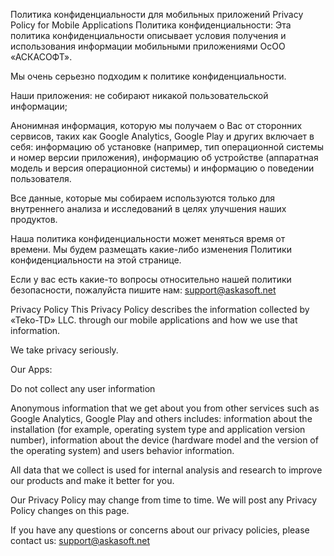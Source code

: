 Политика конфиденциальности для мобильных приложений
Privacy Policy for Mobile Applications
Политика конфиденциальности:
Эта политика конфиденциальности описывает условия получения и использования информации мобильными приложениями ОсОО «АСКАСОФТ».

Мы очень серьезно подходим к политике конфиденциальности.

Наши приложения:
не собирают никакой пользовательской информации;

Анонимная информация, которую мы получаем о Вас от сторонних сервисов, таких как Google Analytics, Google Play и других включает в себя: информацию об установке (например, тип операционной системы и номер версии приложения), информацию об устройстве (аппаратная модель и версия операционной системы) и информацию о поведении пользователя.

Все данные, которые мы собираем используются только для внутреннего анализа и исследований в целях улучшения наших продуктов.

Наша политика конфиденциальности может меняться время от времени. Мы будем размещать какие-либо изменения Политики конфиденциальности на этой странице.

Если у вас есть какие-то вопросы относительно нашей политики безопасности, пожалуйста пишите нам:
support@askasoft.net

Privacy Policy
This Privacy Policy describes the information collected by «Teko-TD» LLC. through our mobile applications and how we use that information.

We take privacy seriously.

Our Apps:

Do not collect any user information

Anonymous information that we get about you from other services such as Google Analytics, Google Play and others includes: information about the installation (for example, operating system type and application version number), information about the device (hardware model and the version of the operating system) and users behavior information.

All data that we collect is used for internal analysis and research to improve our products and make it better for you.

Our Privacy Policy may change from time to time. We will post any Privacy Policy changes on this page.

If you have any questions or concerns about our privacy policies, please contact us: 
support@askasoft.net
